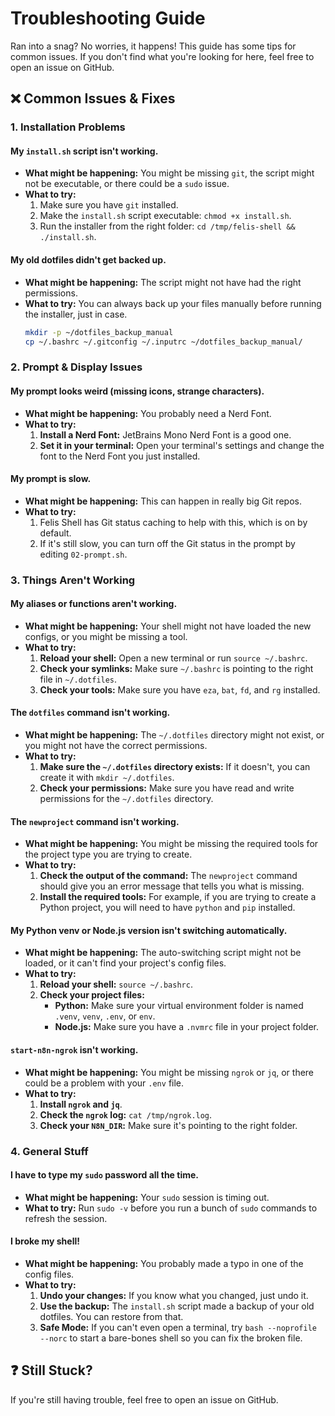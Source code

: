 # Troubleshooting Guide

Ran into a snag? No worries, it happens! This guide has some tips for common issues. If you don't find what you're looking for here, feel free to open an issue on GitHub.

## ❌ Common Issues & Fixes

### 1. Installation Problems

#### My `install.sh` script isn't working.
*   **What might be happening:** You might be missing `git`, the script might not be executable, or there could be a `sudo` issue.
*   **What to try:**
    1.  Make sure you have `git` installed.
    2.  Make the `install.sh` script executable: `chmod +x install.sh`.
    3.  Run the installer from the right folder: `cd /tmp/felis-shell && ./install.sh`.

#### My old dotfiles didn't get backed up.
*   **What might be happening:** The script might not have had the right permissions.
*   **What to try:** You can always back up your files manually before running the installer, just in case.
    ```bash
    mkdir -p ~/dotfiles_backup_manual
    cp ~/.bashrc ~/.gitconfig ~/.inputrc ~/dotfiles_backup_manual/
    ```

### 2. Prompt & Display Issues

#### My prompt looks weird (missing icons, strange characters).
*   **What might be happening:** You probably need a Nerd Font.
*   **What to try:**
    1.  **Install a Nerd Font:** JetBrains Mono Nerd Font is a good one.
    2.  **Set it in your terminal:** Open your terminal's settings and change the font to the Nerd Font you just installed.

#### My prompt is slow.
*   **What might be happening:** This can happen in really big Git repos.
*   **What to try:**
    1.  Felis Shell has Git status caching to help with this, which is on by default.
    2.  If it's still slow, you can turn off the Git status in the prompt by editing `02-prompt.sh`.

### 3. Things Aren't Working

#### My aliases or functions aren't working.
*   **What might be happening:** Your shell might not have loaded the new configs, or you might be missing a tool.
*   **What to try:**
    1.  **Reload your shell:** Open a new terminal or run `source ~/.bashrc`.
    2.  **Check your symlinks:** Make sure `~/.bashrc` is pointing to the right file in `~/.dotfiles`.
    3.  **Check your tools:** Make sure you have `eza`, `bat`, `fd`, and `rg` installed.

#### The `dotfiles` command isn't working.
*   **What might be happening:** The `~/.dotfiles` directory might not exist, or you might not have the correct permissions.
*   **What to try:**
    1.  **Make sure the `~/.dotfiles` directory exists:** If it doesn't, you can create it with `mkdir ~/.dotfiles`.
    2.  **Check your permissions:** Make sure you have read and write permissions for the `~/.dotfiles` directory.

#### The `newproject` command isn't working.
*   **What might be happening:** You might be missing the required tools for the project type you are trying to create.
*   **What to try:**
    1.  **Check the output of the command:** The `newproject` command should give you an error message that tells you what is missing.
    2.  **Install the required tools:** For example, if you are trying to create a Python project, you will need to have `python` and `pip` installed.

#### My Python venv or Node.js version isn't switching automatically.
*   **What might be happening:** The auto-switching script might not be loaded, or it can't find your project's config files.
*   **What to try:**
    1.  **Reload your shell:** `source ~/.bashrc`.
    2.  **Check your project files:**
        *   **Python:** Make sure your virtual environment folder is named `.venv`, `venv`, `.env`, or `env`.
        *   **Node.js:** Make sure you have a `.nvmrc` file in your project folder.

#### `start-n8n-ngrok` isn't working.
*   **What might be happening:** You might be missing `ngrok` or `jq`, or there could be a problem with your `.env` file.
*   **What to try:**
    1.  **Install `ngrok` and `jq`**.
    2.  **Check the `ngrok` log:** `cat /tmp/ngrok.log`.
    3.  **Check your `N8N_DIR`:** Make sure it's pointing to the right folder.

### 4. General Stuff

#### I have to type my `sudo` password all the time.
*   **What might be happening:** Your `sudo` session is timing out.
*   **What to try:** Run `sudo -v` before you run a bunch of `sudo` commands to refresh the session.

#### I broke my shell!
*   **What might be happening:** You probably made a typo in one of the config files.
*   **What to try:**
    1.  **Undo your changes:** If you know what you changed, just undo it.
    2.  **Use the backup:** The `install.sh` script made a backup of your old dotfiles. You can restore from that.
    3.  **Safe Mode:** If you can't even open a terminal, try `bash --noprofile --norc` to start a bare-bones shell so you can fix the broken file.

## ❓ Still Stuck?

If you're still having trouble, feel free to open an issue on GitHub.
